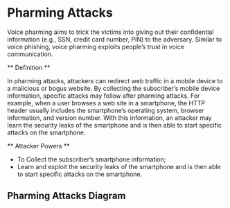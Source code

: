 # Pharming Attacks

Voice pharming aims to trick the victims into giving out their confidential information (e.g., SSN, credit card number, PIN) to the adversary. Similar to voice phishing, voice pharming exploits people’s trust in voice communication.

** Definition **

In pharming attacks, attackers can redirect web traffic in a mobile device to a malicious or bogus website. By collecting the subscriber’s mobile device information, specific attacks may follow after pharming attacks. For example, when a user browses a web site in a smartphone, the HTTP header usually includes the smartphone’s operating system, browser information, and version number. With this information, an attacker may learn the security leaks of the smartphone and is then able to start specific attacks on the smartphone.

** Attacker Powers **

 * To Collect the subscriber’s smartphone information;
 * Learn and exploit the security leaks of the smartphone and is then able to start specific attacks on the smartphone.

 
## Pharming Attacks Diagram


